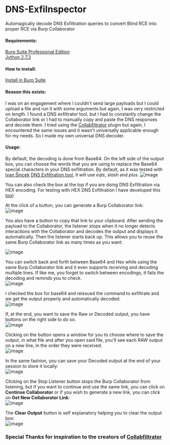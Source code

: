 # DNS-Exfilnspector
Automagically decode DNS Exfiltration queries to convert Blind RCE into proper RCE via Burp Collaborator

#### Requirements:
[Burp Suite Professional Edition](https://portswigger.net/burp/documentation/desktop/getting-started/download-and-install)  
[Jython 2.7.3](https://www.jython.org/download.html)

#### How to install:  
[Install in Burp Suite](https://github.com/0xC01DF00D/Collabfiltrator/wiki/Installation-in-Burp-Suite-Professional)

#### Reason this exists:
I was on an engagement where I couldn't send large payloads but I could upload a file and run it with some arguments but again, I was very restricted on length. I found a DNS exfiltrator tool, but I had to constantly change the Collaborator link or I had to manually copy and paste the DNS responses and decode them. I tried using the [Collabfiltrator](https://github.com/0xC01DF00D/Collabfiltrator) plugin but again, I encountered the same issues and it wasn't universally applicable enough for my needs. So I made my own universal DNS decoder.

#### Usage:
By default, the decoding is done from Base64. On the left side of the output box, you can choose the words that you are using to replace the Base64 special characters in your DNS exfiltration. By default, as it was tested with [Ivan Šincek](https://github.com/ivan-sincek/) [DNS Exfiltration tool](https://github.com/ivan-sincek/dns-exfiltrator), it will use _eqls_, _slash_ and _plus_.
![image](https://i.imgur.com/BdKoGwt.png)

You can also check the box at the top if you are doing DNS Exfiltration via HEX encoding. For testing with HEX DNS Exfiltration I have developed this [tool](https://github.com/LazyTitan33/DNS-Exfilnspector):

At the click of a button, you can generate a Burp Collaborator link:  
![image](https://i.imgur.com/Ssbm6GV.png)

You also have a button to copy that link to your clipboard. After sending the payload to the Collaborator, the listener stops when it no longer detects interactions with the Collaborator and decodes the output and displays it automatically. Then the listener starts back up. This allows you to reuse the same Burp Collaborator link as many times as you want:

![image](https://i.imgur.com/XeQHCLz.png)

You can switch back and forth between Base64 and Hex while using the same Burp Collaborator link and it even supports receiving and decoding multiple lines. If like me, you forget to switch between encodings, it fails the decoding and reminds you to check.  
![image](https://i.imgur.com/MdXKfYL.png)

I checked the box for base64 and reissued the command to exfiltrate and we get the output properly and automatically decoded:  
![image](https://i.imgur.com/DudmLPF.png)

If, at the end, you want to save the Raw or Decoded output, you have buttons on the right side to do so.  
![image](https://i.imgur.com/QADJeTa.png)

Clicking on the button opens a window for you to choose where to save the output, in what file and after you open said file, you'll see each RAW output on a new line, in the order they were received.  
![image](https://i.imgur.com/OwbyDn7.png)

In the same fashion, you can save your Decoded output at the end of your session to store it locally:  
![image](https://i.imgur.com/wRlFZiC.png)

Clicking on the Stop Listener button stops the Burp Collaborator from listening, but if you want to continue and use the same link, you can click on **Continue Collaborator** or if you wish to generate a new link, you can click on **Get New Collaborator Link**:  
![image](https://i.imgur.com/n3paVer.png)

The **Clear Output** button is self explanatory helping you to clear the output box:  
![image](https://i.imgur.com/UvvSShP.png)

### Special Thanks for inspiration to the creators of [Collabfiltrator](https://github.com/0xC01DF00D/Collabfiltrator)
